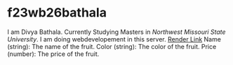# f23wb26bathala
I am Divya Bathala. Currently Studying Masters in *Northwest Missouri State University*. I am doing webdevelopement in this server.
[Render Link](https://f23wb26bathala.onrender.com/)
Name (string): The name of the fruit.
Color (string): The color of the fruit.
Price (number): The price of the fruit.